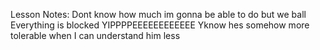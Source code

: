 Lesson Notes:
Dont know how much im gonna be able to do but we ball
Everything is blocked YIPPPPEEEEEEEEEEEE
Yknow hes somehow more tolerable when I can understand him less